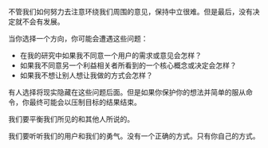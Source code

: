 不管我们如何努力去注意环绕我们周围的意见，保持中立很难。但是最后，没有决定就不会有发展。

当你选择一个方向，你可能会遭遇这些问题：

- 在我的研究中如果我不同意一个用户的需求或意见会怎样？
- 如果我不同意另一个利益相关者所看到的一个核心概念或决定会怎样？
- 如果我不想让别人想让我做的方式会怎样？

有人选择将现实隐藏在这些问题后面。但是如果你保护你的想法并简单的服从命令，你最终可能会以压制目标的结果结束。

我们要平衡我们所见的和其他人所说的。

我们要听听我们的用户和我们的勇气。没有一个正确的方式。只有你自己的方式。
